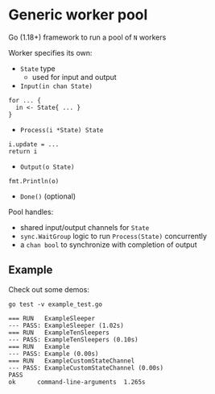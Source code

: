 # Generic worker pool

Go (1.18+) framework to run a pool of `N` workers

Worker specifies its own:
* `State` type
  * used for input and output
* `Input(in chan State)`
```
for ... {
  in <- State{ ... }
}
```
* `Process(i *State) State`
```
i.update = ...
return i
```
* `Output(o State)`
```
fmt.Println(o)
```
* `Done()` (optional)

Pool handles:
* shared input/output channels for `State`
* `sync.WaitGroup` logic to run `Process(State)` concurrently
* a `chan bool` to synchronize with completion of output

## Example
Check out some demos:
```
go test -v example_test.go
```
```
=== RUN   ExampleSleeper
--- PASS: ExampleSleeper (1.02s)
=== RUN   ExampleTenSleepers
--- PASS: ExampleTenSleepers (0.10s)
=== RUN   Example
--- PASS: Example (0.00s)
=== RUN   ExampleCustomStateChannel
--- PASS: ExampleCustomStateChannel (0.00s)
PASS
ok  	command-line-arguments	1.265s
```
